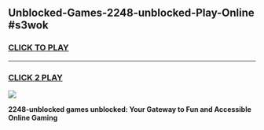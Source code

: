 
## Unblocked-Games-2248-unblocked-Play-Online #s3wok
<h3>
<a href="https://news.freeplayer.one?title=2248-unblocked&ref=3">CLICK TO PLAY</a></h3>
<hr>

<h3>
<a href="https://news.freeplayer.one?title=2248-unblocked&ref=3">CLICK 2 PLAY</a>
  
</h3>

<a href="https://news.freeplayer.one?title=2248-unblocked&ref=3"><img src="https://clearcache.store/games.png"></a>


**2248-unblocked games unblocked: Your Gateway to Fun and Accessible Online Gaming**
